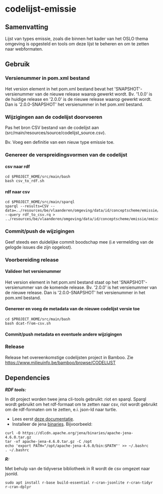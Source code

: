 # codelijst-emissie

## Samenvatting
Lijst van types emissie, zoals die binnen het kader van het OSLO thema omgeving is opgesteld en tools om deze lijst te beheren en om te zetten naar webformaten.


## Gebruik

### Versienummer in pom.xml bestand
Het version element in het pom.xml bestand bevat het 'SNAPSHOT'-versienummer van de nieuwe release waarop gewerkt wordt.
Bv. '1.0.0' is de huidige release en '2.0.0' is de nieuwe release waarop gewerkt wordt. Dan is '2.0.0-SNAPSHOT' het versienummer in het pom.xml bestand.  
### Wijzigingen aan de codelijst doorvoeren
Pas het bron CSV bestand van de codelijst aan (src/main/resources/source/codelijst_source.csv).

Bv. Voeg een definitie van een nieuw type emissie toe.

### Genereer de verspreidingsvormen van de codelijst
#### csv naar rdf
```
cd $PROJECT_HOME/src/main/bash
bash csv_to_rdf.sh
```
#### rdf naar csv
```
cd $PROJECT_HOME/src/main/sparql
sparql --results=CSV --data=../resources/be/vlaanderen/omgeving/data/id/conceptscheme/emissie/emissie.ttl  --query rdf_to_csv.rq > ../resources/be/vlaanderen/omgeving/data/id/conceptscheme/emissie/emissie.csv
```
### Commit/push de wijzigingen
Geef steeds een duidelijke commit boodschap mee (i.e vermelding van de gelogde issues die zijn opgelost).

### Voorbereiding release
#### Valideer het versienummer
Het version element in het pom.xml bestand staat op het 'SNAPSHOT'-versienummer van de komende release.
Bv. '2.0.0' is het versienummer van de nieuwe release. Dan is '2.0.0-SNAPSHOT' het versienummer in het pom.xml bestand.
#### Genereer en voeg de metadata van de nieuwe codelijst versie toe
```
cd $PROJECT_HOME/src/main/bash
bash dcat-from-csv.sh
```
#### Commit/push metadata en eventuele andere wijzigingen

### Release
Release het overeenkomstige codelijsten project in Bamboo. Zie https://www.milieuinfo.be/bamboo/browse/CODELIJST

## Dependencies

**_RDF tools:_**

In dit project worden twee jena cli-tools gebruikt: riot en sparql.
Sparql wordt gebruikt om het rdf-formaat om te zetten naar csv, riot wordt gebruikt om de rdf-formaten om te zetten, e.i. json-ld naar turtle.
- Lees eerst [deze documentatie](https://jena.apache.org/documentation/tools/index.html).
- Installeer de jena [binaries](https://dlcdn.apache.org/jena/binaries/).
Bijvoorbeeld:
```
curl -O https://dlcdn.apache.org/jena/binaries/apache-jena-4.6.0.tar.gz
tar -xf apache-jena-4.6.0.tar.gz -C /opt
echo 'export PATH="/opt/apache-jena-4.6.0/bin:$PATH"' >> ~/.bashrc
. ~/.bashrc
```

**_R:_**

Met behulp van de tidyverse bibliotheek in R wordt de csv omgezet naar jsonld.
```
sudo apt install r-base build-essential r-cran-jsonlite r-cran-tidyr r-cran-dplyr
```


